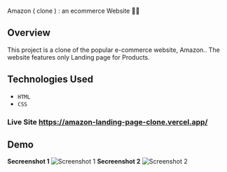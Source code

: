 Amazon ( clone ) : an ecommerce Website 🚀🎯


## Overview

This project is a clone of the popular e-commerce website, Amazon.. The website features only Landing page for Products.


## Technologies Used

- `HTML`
- `CSS`

### **Live Site**   https://amazon-landing-page-clone.vercel.app/



## Demo 
**Secreenshot 1** 
![Screenshot 1](https://github.com/therishabhshrivastava/amazon-landingPage-clone/blob/main/assets/demo-ss1.png)
**Secreenshot 2** 
![Screenshot 2](https://github.com/therishabhshrivastava/amazon-landingPage-clone/blob/main/assets/demo-ss2.png)
